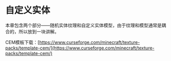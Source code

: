 # 自定义实体

本章包含两个部分——随机实体纹理和自定义实体模型，由于纹理和模型通常是耦合的，所以放到一块讲解。

CEM模板下载：[https://www.curseforge.com/minecraft/texture-packs/template-cem/](https://www.curseforge.com/minecraft/texture-packs/template-cem/)


